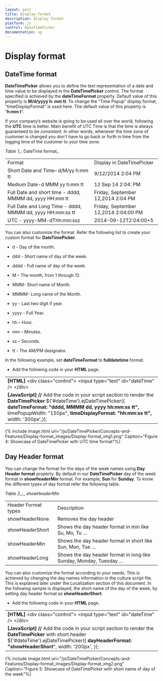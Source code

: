 ```yaml
---
layout: post
title: Display-format
description: display format
platform: js
control: DateTimePicker
documentation: ug
---
```


# Display format

## DateTime format

**DateTimePicker** allows you to define the text representation of a date and time value to be displayed in the **DateTimePicker** control. The format specified is achieved by the **dateTimeFormat** property. Default value of this property is **M/d/yyyy h: mm tt**. To change the “Time Popup” display format, “timeDisplayFormat” is used here. The default value of this property is “**h:mm t**”. 

If your company’s website is going to be used all over the world, following the **UTC** time is better. Main benefit of UTC Time is that the time is always guaranteed to be _consistent_. In other words, whenever the time zone of customer is changed you don't have to go back or forth in time from the logging time of the customer to your time zone.

_Table_ _1__: DateTime format_

<table>
<tr>
<td>
Format</td><td>
Display in DateTimePicker</td></tr>
<tr>
<td>
Short Date and Time– d/M/yy h:mm tt</td><td>
9/12/2014 2:04 PM</td></tr>
<tr>
<td>
Medium Date-d MMM yy h:mm tt</td><td>
12 Sep 14 2:04: PM</td></tr>
<tr>
<td>
Full Date and short time - dddd, MMMM dd, yyyy HH:mm tt</td><td>
Friday, September 12,2014 2:04 PM</td></tr>
<tr>
<td>
Full Date and Long Time - dddd, MMMM dd, yyyy HH:mm:ss tt</td><td>
Friday, September 12,2014 2:04:00 PM</td></tr>
<tr>
<td>
UTC - yyyy-MM-dThh:mm:ssz</td><td>
2014-09-12T2:04:00+5</td></tr>
</table>


You can also customize the format. Refer the following list to create your custom format for **DateTimePicker**.

* d - Day of the month.

* ddd - Short name of day of the week.

* dddd - Full name of day of the week.

* M – The month, from 1 through 12.

* MMM- Short name of Month.

* MMMM- Long name of the Month.

* yy - Last two digit if year.

* yyyy - Full Year.

* hh – Hour.

* mm – Minutes.

* ss – Seconds.

* tt - The AM/PM designator.

In the following example, set **dateTimeFormat** to **fulldatetime** format.

* Add the following code in your **HTML** page.



<table>
<tr>
<td>
<b>[HTML]  </b>&lt;div class="control"&gt;        &lt;input type="text" id="dateTime" /&gt;    &lt;/div&gt;</td></tr>
<tr>
<td>
<b>[JavaScript]    </b><b>// </b>Add the code in your script section to render the <b>DateTimePicker </b>$('#dateTime').ejDateTimePicker({<b>            dateTimeFormat: "dddd, MMMM dd, yyyy hh:mm:ss tt",</b>            timePopupWidth: "150px",<b>            timeDisplayFormat: "hh:mm:ss tt",</b>            width: '300px',});</td></tr>
</table>


{% include image.html url="/js/DateTimePicker/Concepts-and-Features/Display-format_images/Display-format_img1.png" Caption="Figure 4: Showcase of DateTimePicker with UTC time format"%}

## Day Header format

You can change the format for the days of the week names using **Day Header format** property. By default in our **DateTimePicker** day of the week format in **showHeaderMin** format. For example, **Sun** for **Sunday**. To know the different types of day format refer the following table.

_Table_ _2__:_ _showHeaderMin_

<table>
<tr>
<td>
Header Format types</td><td>
Description</td></tr>
<tr>
<td>
showHeaderNone</td><td>
Removes the day header</td></tr>
<tr>
<td>
showHeaderShort</td><td>
Shows the day header format in min like Su, Mo, Tu …</td></tr>
<tr>
<td>
showHeaderMin</td><td>
Shows the day header format in short like Sun, Mon, Tue …</td></tr>
<tr>
<td>
showHeaderLong</td><td>
Shows the day header format in long like Sunday, Monday, Tuesday …</td></tr>
</table>


You can also customize the format according to your needs. This is achieved by changing the day names information in the culture script file. This is explained later under the Localization section of this document. In the following sample is displayed, the short name of the day of the week, by setting day header format as **showHeaderShort**.

* Add the following code in your **HTML** page.



<table>
<tr>
<td>
<b>[HTML]    </b>&lt;div class="control"&gt;        &lt;input type="text" id="dateTime" /&gt;    &lt;/div&gt;</td></tr>
<tr>
<td>
<b>[JavaScript]   </b><b>// </b>Add the code in your script section to render the <b>DateTimePicker</b> with short header<b>        </b> $('#dateTime').ejDateTimePicker({                <b>dayHeaderFormat: "showHeaderShort</b>",                width: '200px',            });</td></tr>
</table>




{% include image.html url="/js/DateTimePicker/Concepts-and-Features/Display-format_images/Display-format_img2.png" Caption="Figure 5: Showcase of DateTimePicker with short name of day of the week"%}

